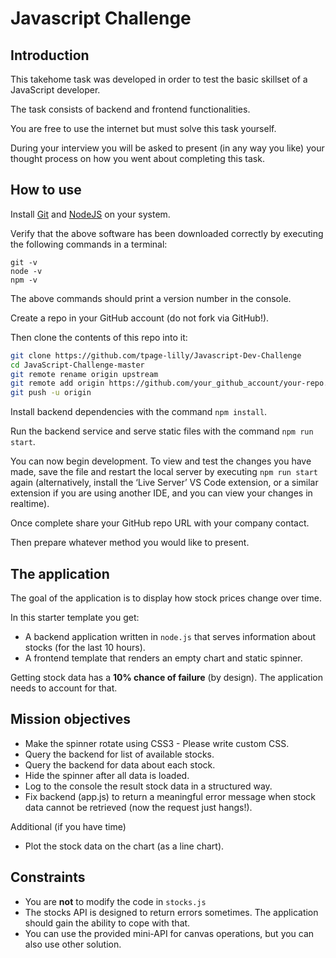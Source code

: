 # Javascript Challenge 


## Introduction

This takehome task was developed in order to test the basic skillset of a JavaScript developer.

The task consists of backend and frontend functionalities.

You are free to use the internet but must solve this task yourself.

During your interview you will be asked to present (in any way you like) your thought process on how you went about completing this task.

## How to use

Install [Git](https://git-scm.com/downloads) and [NodeJS](https://nodejs.org/en/) on your system.

Verify that the above software has been downloaded correctly by executing the following commands in a terminal:

`git -v`\
`node -v`\
`npm -v`

The above commands should print a version number in the console.


Create a repo in your GitHub account (do not fork via GitHub!).

Then clone the contents of this repo into it:
```sh
git clone https://github.com/tpage-lilly/Javascript-Dev-Challenge
cd JavaScript-Challenge-master
git remote rename origin upstream
git remote add origin https://github.com/your_github_account/your-repo.git
git push -u origin
```

Install backend dependencies with the command `npm install`.

Run the backend service and serve static files with the command `npm run start`.

You can now begin development. To view and test the changes you have made, save the file and restart the local server by executing `npm run start` again (alternatively, install the ‘Live Server’ VS Code extension, or a similar extension if you are using another IDE, and you can view your changes in realtime).

Once complete share your GitHub repo URL with your company contact.

Then prepare whatever method you would like to present.

## The application

The goal of the application is to display how stock prices change over time.

In this starter template you get:
* A backend application written in `node.js` that serves information about stocks (for the last 10 hours).
* A frontend template that renders an empty chart and static spinner.

Getting stock data has a **10% chance of failure** (by design). The application needs to account for that.

## Mission objectives

* Make the spinner rotate using CSS3 - Please write custom CSS.
* Query the backend for list of available stocks.
* Query the backend for data about each stock.
* Hide the spinner after all data is loaded.
* Log to the console the result stock data in a structured way.
* Fix backend (app.js) to return a meaningful error message when stock data cannot be retrieved (now the request just hangs!).

Additional (if you have time)
* Plot the stock data on the chart (as a line chart).

## Constraints
* You are **not** to modify the code in `stocks.js`
* The stocks API is designed to return errors sometimes. The application should gain the ability to cope with that.
* You can use the provided mini-API for canvas operations, but you can also use other solution.
